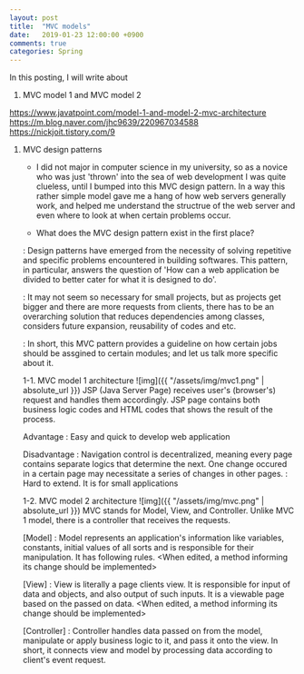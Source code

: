 ```yaml
---
layout: post
title:  "MVC models"
date:   2019-01-23 12:00:00 +0900
comments: true
categories: Spring
---
```


In this posting, I will write about
1. MVC model 1 and MVC model 2

https://www.javatpoint.com/model-1-and-model-2-mvc-architecture
https://m.blog.naver.com/jhc9639/220967034588
https://nickjoit.tistory.com/9



1. MVC design patterns
	- I did not major in computer science in my university, so as a novice who was just 'thrown' into the sea of web development I was quite clueless, until I bumped into this MVC design pattern. In a way this rather simple model gave me a hang of how web servers generally work, and helped me understand the structrue of the web server and even where to look at when certain problems occur.

	- What does the MVC design pattern exist in the first place?
	
	: Design patterns have emerged from the necessity of solving repetitive and specific problems encountered in building softwares. This pattern, in particular, answers the question of 'How can a web application be divided to better cater for what it is designed to do'. 

	: It may not seem so necessary for small projects, but as projects get bigger and there are more requests from clients, there has to be an overarching solution that reduces dependencies among classes, considers future expansion, reusability of codes and etc.  
	
	: In short, this MVC pattern provides a guideline on how certain jobs should be assgined to certain modules; and let us talk more specific about it.

	1-1. MVC model 1 architecture
	![img]({{ "/assets/img/mvc1.png" | absolute_url }})
	JSP (Java Server Page) receives user's (browser's) request and handles them accordingly. 
	JSP page contains both business logic codes and HTML codes that shows the result of the process.

	Advantage
	: Easy and quick to develop web application

	Disadvantage
	: Navigation control is decentralized, meaning every page contains separate logics that determine the next. One change occured in a certain page may necessitate a series of changes in other pages.
	: Hard to extend. It is for small applications

	
	1-2. MVC model 2 architecture
	![img]({{ "/assets/img/mvc.png" | absolute_url }})
	MVC stands for Model, View, and Controller. Unlike MVC 1 model, there is a controller that receives the requests.

	[Model]
	: Model represents an application's information like variables, constants, initial values of all sorts and is responsible for their manipulation. It has following rules.
	<Model should have all data that user wants to use and edit>
	<Model should know nothing about view or controller>
	<When edited, a method informing its change should be implemented>

	[View]
	: View is literally a page clients view. It is responsible for input of data and objects, and also output of such inputs. It is a viewable page based on the passed on data.
	<View should not separately save information carried by models>
	<View should be unaware of other components like model or controller>
	<When edited, a method informing its change should be implemented>

	[Controller]
	: Controller handles data passed on from the model, manipulate or apply business logic to it, and pass it onto the view.
	In short, it connects view and model by processing data according to client's event request.
	<Controller should know about views and models>
	<Controller should watch over the changes made in views and models>
	

[jekyll-docs]: https://jekyllrb.com/docs/home
[jekyll-gh]:   https://github.com/jekyll/jekyll
[jekyll-talk]: https://talk.jekyllrb.com/
